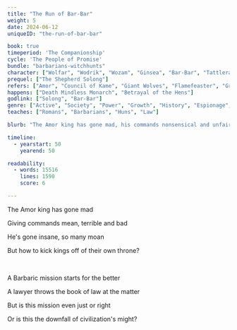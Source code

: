 ```yaml
---
title: "The Run of Bar-Bar"
weight: 5
date: 2024-06-12
uniqueID: "the-run-of-bar-bar"

book: true
timeperiod: 'The Companionship'
cycle: 'The People of Promise'
bundle: "barbarians-witchhunts"
character: ["Wolfar", "Wodrik", "Wozam", "Ginsea", "Bar-Bar", "Tattlerat", "Aria", "Himnib", "Solong"]
prequel: ["The Shepherd Solong"]
refers: ["Amor", "Council of Kame", "Giant Wolves", "Flamefeaster", "Grapi", "Tibber", "Sand King"]
happens: ["Death Mindless Monarch", "Betrayal of the Hens"]
godlink: ["Solong", "Bar-Bar"]
genre: ["Active", "Society", "Power", "Growth", "History", "Espionage", "Educational"]
teaches: ["Romans", "Barbarians", "Huns", "Law"]

blurb: "The Amor king has gone mad, his commands nonsensical and unfair. Of course, no proud Amori wants to dirty their paws to solve this issue, and so they turn to the unpredictable Barbarians for a dark mission."

timeline:
  - yearstart: 50
    yearend: 50

readability:
  - words: 15516
    lines: 1590
    score: 6

---
```


The Amor king has gone mad

Giving commands mean, terrible and bad

He's gone insane, so many moan

But how to kick kings off of their own throne?

&nbsp;

A Barbaric mission starts for the better

A lawyer throws the book of law at the matter

But is this mission even just or right

Or is this the downfall of civilization's might?